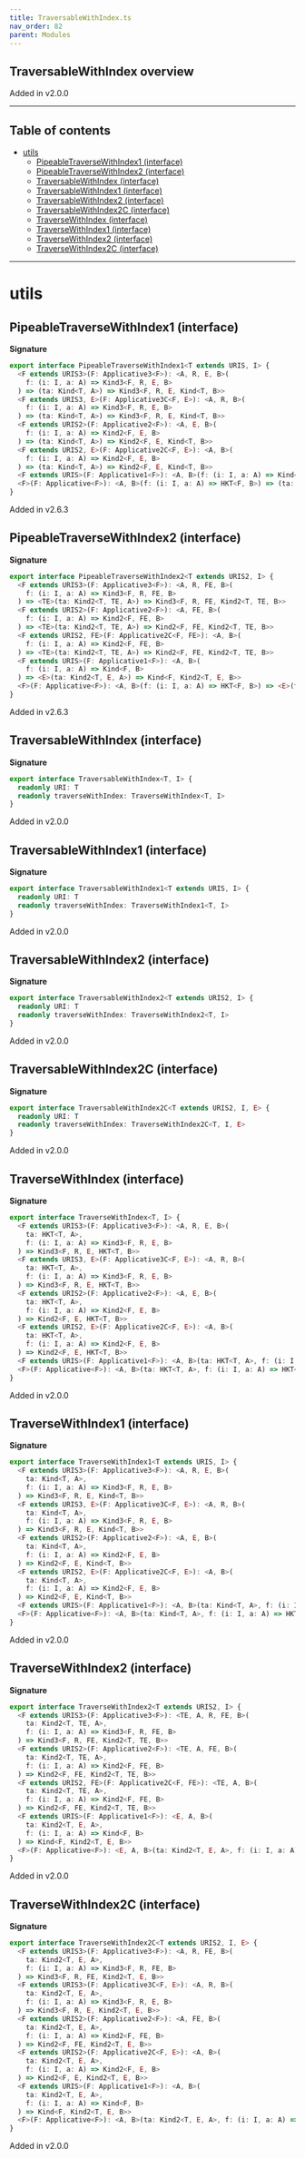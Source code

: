 ```yaml
---
title: TraversableWithIndex.ts
nav_order: 82
parent: Modules
---
```


## TraversableWithIndex overview

Added in v2.0.0

---

<h2 class="text-delta">Table of contents</h2>

- [utils](#utils)
  - [PipeableTraverseWithIndex1 (interface)](#pipeabletraversewithindex1-interface)
  - [PipeableTraverseWithIndex2 (interface)](#pipeabletraversewithindex2-interface)
  - [TraversableWithIndex (interface)](#traversablewithindex-interface)
  - [TraversableWithIndex1 (interface)](#traversablewithindex1-interface)
  - [TraversableWithIndex2 (interface)](#traversablewithindex2-interface)
  - [TraversableWithIndex2C (interface)](#traversablewithindex2c-interface)
  - [TraverseWithIndex (interface)](#traversewithindex-interface)
  - [TraverseWithIndex1 (interface)](#traversewithindex1-interface)
  - [TraverseWithIndex2 (interface)](#traversewithindex2-interface)
  - [TraverseWithIndex2C (interface)](#traversewithindex2c-interface)

---

# utils

## PipeableTraverseWithIndex1 (interface)

**Signature**

```ts
export interface PipeableTraverseWithIndex1<T extends URIS, I> {
  <F extends URIS3>(F: Applicative3<F>): <A, R, E, B>(
    f: (i: I, a: A) => Kind3<F, R, E, B>
  ) => (ta: Kind<T, A>) => Kind3<F, R, E, Kind<T, B>>
  <F extends URIS3, E>(F: Applicative3C<F, E>): <A, R, B>(
    f: (i: I, a: A) => Kind3<F, R, E, B>
  ) => (ta: Kind<T, A>) => Kind3<F, R, E, Kind<T, B>>
  <F extends URIS2>(F: Applicative2<F>): <A, E, B>(
    f: (i: I, a: A) => Kind2<F, E, B>
  ) => (ta: Kind<T, A>) => Kind2<F, E, Kind<T, B>>
  <F extends URIS2, E>(F: Applicative2C<F, E>): <A, B>(
    f: (i: I, a: A) => Kind2<F, E, B>
  ) => (ta: Kind<T, A>) => Kind2<F, E, Kind<T, B>>
  <F extends URIS>(F: Applicative1<F>): <A, B>(f: (i: I, a: A) => Kind<F, B>) => (ta: Kind<T, A>) => Kind<F, Kind<T, B>>
  <F>(F: Applicative<F>): <A, B>(f: (i: I, a: A) => HKT<F, B>) => (ta: Kind<T, A>) => HKT<F, Kind<T, B>>
}
```

Added in v2.6.3

## PipeableTraverseWithIndex2 (interface)

**Signature**

```ts
export interface PipeableTraverseWithIndex2<T extends URIS2, I> {
  <F extends URIS3>(F: Applicative3<F>): <A, R, FE, B>(
    f: (i: I, a: A) => Kind3<F, R, FE, B>
  ) => <TE>(ta: Kind2<T, TE, A>) => Kind3<F, R, FE, Kind2<T, TE, B>>
  <F extends URIS2>(F: Applicative2<F>): <A, FE, B>(
    f: (i: I, a: A) => Kind2<F, FE, B>
  ) => <TE>(ta: Kind2<T, TE, A>) => Kind2<F, FE, Kind2<T, TE, B>>
  <F extends URIS2, FE>(F: Applicative2C<F, FE>): <A, B>(
    f: (i: I, a: A) => Kind2<F, FE, B>
  ) => <TE>(ta: Kind2<T, TE, A>) => Kind2<F, FE, Kind2<T, TE, B>>
  <F extends URIS>(F: Applicative1<F>): <A, B>(
    f: (i: I, a: A) => Kind<F, B>
  ) => <E>(ta: Kind2<T, E, A>) => Kind<F, Kind2<T, E, B>>
  <F>(F: Applicative<F>): <A, B>(f: (i: I, a: A) => HKT<F, B>) => <E>(ta: Kind2<T, E, A>) => HKT<F, Kind2<T, E, B>>
}
```

Added in v2.6.3

## TraversableWithIndex (interface)

**Signature**

```ts
export interface TraversableWithIndex<T, I> {
  readonly URI: T
  readonly traverseWithIndex: TraverseWithIndex<T, I>
}
```

Added in v2.0.0

## TraversableWithIndex1 (interface)

**Signature**

```ts
export interface TraversableWithIndex1<T extends URIS, I> {
  readonly URI: T
  readonly traverseWithIndex: TraverseWithIndex1<T, I>
}
```

Added in v2.0.0

## TraversableWithIndex2 (interface)

**Signature**

```ts
export interface TraversableWithIndex2<T extends URIS2, I> {
  readonly URI: T
  readonly traverseWithIndex: TraverseWithIndex2<T, I>
}
```

Added in v2.0.0

## TraversableWithIndex2C (interface)

**Signature**

```ts
export interface TraversableWithIndex2C<T extends URIS2, I, E> {
  readonly URI: T
  readonly traverseWithIndex: TraverseWithIndex2C<T, I, E>
}
```

Added in v2.0.0

## TraverseWithIndex (interface)

**Signature**

```ts
export interface TraverseWithIndex<T, I> {
  <F extends URIS3>(F: Applicative3<F>): <A, R, E, B>(
    ta: HKT<T, A>,
    f: (i: I, a: A) => Kind3<F, R, E, B>
  ) => Kind3<F, R, E, HKT<T, B>>
  <F extends URIS3, E>(F: Applicative3C<F, E>): <A, R, B>(
    ta: HKT<T, A>,
    f: (i: I, a: A) => Kind3<F, R, E, B>
  ) => Kind3<F, R, E, HKT<T, B>>
  <F extends URIS2>(F: Applicative2<F>): <A, E, B>(
    ta: HKT<T, A>,
    f: (i: I, a: A) => Kind2<F, E, B>
  ) => Kind2<F, E, HKT<T, B>>
  <F extends URIS2, E>(F: Applicative2C<F, E>): <A, B>(
    ta: HKT<T, A>,
    f: (i: I, a: A) => Kind2<F, E, B>
  ) => Kind2<F, E, HKT<T, B>>
  <F extends URIS>(F: Applicative1<F>): <A, B>(ta: HKT<T, A>, f: (i: I, a: A) => Kind<F, B>) => Kind<F, HKT<T, B>>
  <F>(F: Applicative<F>): <A, B>(ta: HKT<T, A>, f: (i: I, a: A) => HKT<F, B>) => HKT<F, HKT<T, B>>
}
```

Added in v2.0.0

## TraverseWithIndex1 (interface)

**Signature**

```ts
export interface TraverseWithIndex1<T extends URIS, I> {
  <F extends URIS3>(F: Applicative3<F>): <A, R, E, B>(
    ta: Kind<T, A>,
    f: (i: I, a: A) => Kind3<F, R, E, B>
  ) => Kind3<F, R, E, Kind<T, B>>
  <F extends URIS3, E>(F: Applicative3C<F, E>): <A, R, B>(
    ta: Kind<T, A>,
    f: (i: I, a: A) => Kind3<F, R, E, B>
  ) => Kind3<F, R, E, Kind<T, B>>
  <F extends URIS2>(F: Applicative2<F>): <A, E, B>(
    ta: Kind<T, A>,
    f: (i: I, a: A) => Kind2<F, E, B>
  ) => Kind2<F, E, Kind<T, B>>
  <F extends URIS2, E>(F: Applicative2C<F, E>): <A, B>(
    ta: Kind<T, A>,
    f: (i: I, a: A) => Kind2<F, E, B>
  ) => Kind2<F, E, Kind<T, B>>
  <F extends URIS>(F: Applicative1<F>): <A, B>(ta: Kind<T, A>, f: (i: I, a: A) => Kind<F, B>) => Kind<F, Kind<T, B>>
  <F>(F: Applicative<F>): <A, B>(ta: Kind<T, A>, f: (i: I, a: A) => HKT<F, B>) => HKT<F, Kind<T, B>>
}
```

Added in v2.0.0

## TraverseWithIndex2 (interface)

**Signature**

```ts
export interface TraverseWithIndex2<T extends URIS2, I> {
  <F extends URIS3>(F: Applicative3<F>): <TE, A, R, FE, B>(
    ta: Kind2<T, TE, A>,
    f: (i: I, a: A) => Kind3<F, R, FE, B>
  ) => Kind3<F, R, FE, Kind2<T, TE, B>>
  <F extends URIS2>(F: Applicative2<F>): <TE, A, FE, B>(
    ta: Kind2<T, TE, A>,
    f: (i: I, a: A) => Kind2<F, FE, B>
  ) => Kind2<F, FE, Kind2<T, TE, B>>
  <F extends URIS2, FE>(F: Applicative2C<F, FE>): <TE, A, B>(
    ta: Kind2<T, TE, A>,
    f: (i: I, a: A) => Kind2<F, FE, B>
  ) => Kind2<F, FE, Kind2<T, TE, B>>
  <F extends URIS>(F: Applicative1<F>): <E, A, B>(
    ta: Kind2<T, E, A>,
    f: (i: I, a: A) => Kind<F, B>
  ) => Kind<F, Kind2<T, E, B>>
  <F>(F: Applicative<F>): <E, A, B>(ta: Kind2<T, E, A>, f: (i: I, a: A) => HKT<F, B>) => HKT<F, Kind2<T, E, B>>
}
```

Added in v2.0.0

## TraverseWithIndex2C (interface)

**Signature**

```ts
export interface TraverseWithIndex2C<T extends URIS2, I, E> {
  <F extends URIS3>(F: Applicative3<F>): <A, R, FE, B>(
    ta: Kind2<T, E, A>,
    f: (i: I, a: A) => Kind3<F, R, FE, B>
  ) => Kind3<F, R, FE, Kind2<T, E, B>>
  <F extends URIS3>(F: Applicative3C<F, E>): <A, R, B>(
    ta: Kind2<T, E, A>,
    f: (i: I, a: A) => Kind3<F, R, E, B>
  ) => Kind3<F, R, E, Kind2<T, E, B>>
  <F extends URIS2>(F: Applicative2<F>): <A, FE, B>(
    ta: Kind2<T, E, A>,
    f: (i: I, a: A) => Kind2<F, FE, B>
  ) => Kind2<F, FE, Kind2<T, E, B>>
  <F extends URIS2>(F: Applicative2C<F, E>): <A, B>(
    ta: Kind2<T, E, A>,
    f: (i: I, a: A) => Kind2<F, E, B>
  ) => Kind2<F, E, Kind2<T, E, B>>
  <F extends URIS>(F: Applicative1<F>): <A, B>(
    ta: Kind2<T, E, A>,
    f: (i: I, a: A) => Kind<F, B>
  ) => Kind<F, Kind2<T, E, B>>
  <F>(F: Applicative<F>): <A, B>(ta: Kind2<T, E, A>, f: (i: I, a: A) => HKT<F, B>) => HKT<F, Kind2<T, E, B>>
}
```

Added in v2.0.0
